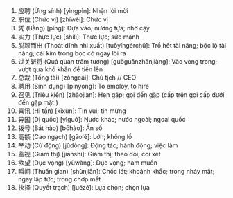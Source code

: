 1. 应聘 (Ứng sính) [yìngpìn]: Nhận lời mời
2. 职位 (Chức vị)	[zhíwèi]: Chức vị
3. 凭 (Bằng) [píng]: Dựa vào; nương tựa; nhờ cậy
4. 实力 (Thực lực) [shílì]: Thực lực; sức mạnh
5. 脱颖而出 (Thoát dĩnh nhi xuất) [tuōyǐngérchū]: Trổ hết tài năng; bộc lộ tài năng; cái kim trong bọc có ngày lòi ra
6. 过关斩将 (Quá quan trảm tướng) [guòguānzhǎnjiàng]: Vào vòng trong; vượt qua khó khăn để tiến lên
7. 总裁 (Tổng tài) [zǒngcái]: Chủ tịch // CEO
8. 聘用 (Sính dụng) [pìnyòng]: To employ, to hire
9. 召见 (Triệu kiến) [zhàojiàn]: Hẹn gặp; gọi đến gặp (cấp trên gọi cấp dưới đến gặp mặt.)
10. 喜讯 (Hỉ tấn)	[xǐxùn]: Tin vui; tin mừng
11. 异国 (Dị quốc) [yìguó]: Nước khác; nước ngoài; ngoại quốc
12. 拨号 (Bát hào) [bōhào]: Ấn số
13. 高额 (Cao ngạch) [gāo'é]: Lớn; khổng lồ
14. 举动 (Cử động) [jǔdòng]: Động tác; hành động; việc làm
15. 监视 (Giám thị) [jiānshì]: Giám thị; theo dõi; coi xét
16. 欲望 (Dục vọng) [yùwàng]: Dục vọng; ham muốn
17. 瞬间 (Thuấn gian) [shùnjiān]: Chốc lát; khoảnh khắc; trong nháy mắt; ngay lập tức; trong chớp mắt
18. 抉择 (Quyết trạch) [juézé]: Lựa chọn; chọn lựa